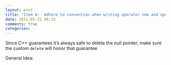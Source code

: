 ```yaml
---
layout: post
title: "Item 8:  Adhere to convention when writing operator new and operator delete"
date: 2011-05-31 06:33
comments: true
categories: 
---
```


Since C++ guarantees it’s always safe to delete the null pointer, make sure the custom ``delete`` will honor that guarantee



General Idea:



